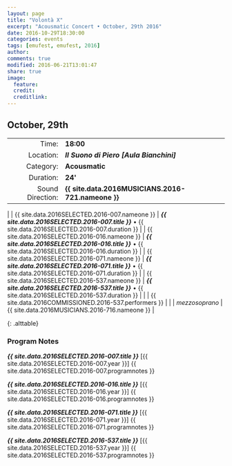```yaml
---
layout: page
title: "Volontà X"
excerpt: "Acousmatic Concert • October, 29th 2016"
date: 2016-10-29T18:30:00
categories: events
tags: [emufest, emufest, 2016]
author:
comments: true
modified: 2016-06-21T13:01:47
share: true
image:
  feature:
  credit:
  creditlink:
---
```


## October, 29th

|  |  |
|------------:|:------------|
| Time: | **18:00** |
| Location: | ***Il Suono di Piero [Aula Bianchini]*** |
| Category: | **Acousmatic** |
| Duration: | **24'** |
| Sound Direction: | **{{ site.data.2016MUSICIANS.2016-721.nameone }}** |
|
| {{ site.data.2016SELECTED.2016-007.nameone }} | ***{{ site.data.2016SELECTED.2016-007.title }}*** • {{ site.data.2016SELECTED.2016-007.duration }} |
| {{ site.data.2016SELECTED.2016-016.nameone }} | ***{{ site.data.2016SELECTED.2016-016.title }}*** • {{ site.data.2016SELECTED.2016-016.duration }} |
| {{ site.data.2016SELECTED.2016-071.nameone }} | ***{{ site.data.2016SELECTED.2016-071.title }}*** • {{ site.data.2016SELECTED.2016-071.duration }} |
| {{ site.data.2016SELECTED.2016-537.nameone }} | ***{{ site.data.2016SELECTED.2016-537.title }}*** • {{ site.data.2016SELECTED.2016-537.duration }} |
|  | {{ site.data.2016COMMISSIONED.2016-537.performers }} |
|
|  *mezzosoprano* | {{ site.data.2016MUSICIANS.2016-716.nameone }} |

{: .alttable}

### Program Notes

***{{ site.data.2016SELECTED.2016-007.title }}*** [{{ site.data.2016SELECTED.2016-007.year }}] {{ site.data.2016SELECTED.2016-007.programnotes }}

***{{ site.data.2016SELECTED.2016-016.title }}*** [{{ site.data.2016SELECTED.2016-016.year }}] {{ site.data.2016SELECTED.2016-016.programnotes }}

***{{ site.data.2016SELECTED.2016-071.title }}*** [{{ site.data.2016SELECTED.2016-071.year }}] {{ site.data.2016SELECTED.2016-071.programnotes }}

***{{ site.data.2016SELECTED.2016-537.title }}*** [{{ site.data.2016SELECTED.2016-537.year }}] {{ site.data.2016SELECTED.2016-537.programnotes }}
